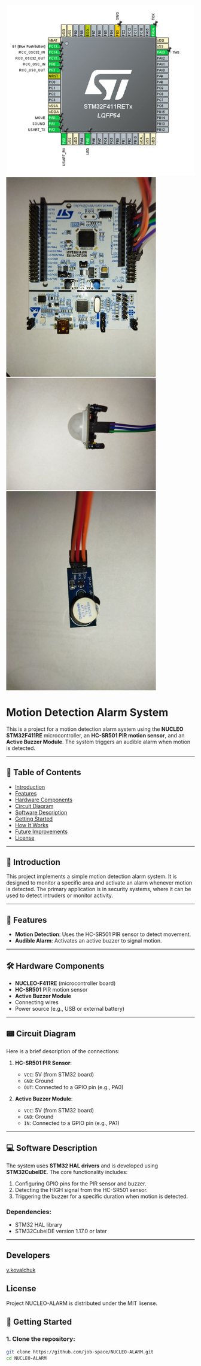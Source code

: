 ![Alt text](images/stm.jpg)
<img src="images/NUCLEO-F411RE.jpg" alt="Alt text" width="400" />
<img src="images/HC-SR501.jpg" alt="Alt text" width="400" />
<img src="images/active-buzzer.jpg" alt="Alt text" width="400" />



# Motion Detection Alarm System

This is a project for a motion detection alarm system using the **NUCLEO STM32F411RE** microcontroller, an **HC-SR501 PIR motion sensor**, and an **Active Buzzer Module**. The system triggers an audible alarm when motion is detected.

---

## 📜 Table of Contents
- [Introduction](#introduction)
- [Features](#features)
- [Hardware Components](#hardware-components)
- [Circuit Diagram](#circuit-diagram)
- [Software Description](#software-description)
- [Getting Started](#getting-started)
- [How It Works](#how-it-works)
- [Future Improvements](#future-improvements)
- [License](#license)

---

## 📝 Introduction

This project implements a simple motion detection alarm system. It is designed to monitor a specific area and activate an alarm whenever motion is detected. The primary application is in security systems, where it can be used to detect intruders or monitor activity.

---

## 🌟 Features

- **Motion Detection**: Uses the HC-SR501 PIR sensor to detect movement.
- **Audible Alarm**: Activates an active buzzer to signal motion.

---

## 🛠 Hardware Components

- **NUCLEO-F411RE** (microcontroller board)
- **HC-SR501** PIR motion sensor
- **Active Buzzer Module**
- Connecting wires
- Power source (e.g., USB or external battery)

---

## 📟 Circuit Diagram

Here is a brief description of the connections:
1. **HC-SR501 PIR Sensor**:
   - `VCC`: 5V (from STM32 board)
   - `GND`: Ground
   - `OUT`: Connected to a GPIO pin (e.g., PA0)

2. **Active Buzzer Module**:
   - `VCC`: 5V (from STM32 board)
   - `GND`: Ground
   - `IN`: Connected to a GPIO pin (e.g., PA1)

---

## 💻 Software Description

The system uses **STM32 HAL drivers** and is developed using **STM32CubeIDE**. The core functionality includes:
1. Configuring GPIO pins for the PIR sensor and buzzer.
2. Detecting the HIGH signal from the HC-SR501 sensor.
3. Triggering the buzzer for a specific duration when motion is detected.

### Dependencies:
- STM32 HAL library
- STM32CubeIDE version 1.17.0 or later

---

 ## Developers
 
[y.kovalchuk](https://github.com/job-space)

## License

Project NUCLEO-ALARM is distributed under the MIT lisense.

## 🚀 Getting Started

### 1. Clone the repository:
```bash
git clone https://github.com/job-space/NUCLEO-ALARM.git
cd NUCLEO-ALARM
